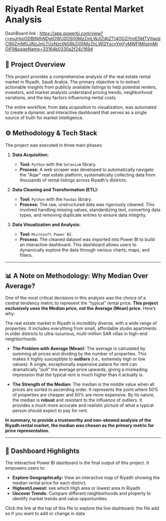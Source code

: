 # Riyadh Real Estate Rental Market Analysis

DashBoard link : 
https://app.powerbi.com/view?r=eyJrIjoiODBlNjlhNDgtOWU0OS00MzZmLWJlZjAtZTI4OGZjYmE5MTVjIiwidCI6IjZmMGJiNzJmLTUzNzctNGRkZi05MzZhLWI2YzcyYmYyMWFlMiIsImMiOjF9&pageName=33164b0330a2f24c169d

## 📖 Project Overview

This project provides a comprehensive analysis of the real estate rental market in Riyadh, Saudi Arabia. The primary objective is to extract actionable insights from publicly available listings to help potential renters, investors, and market analysts understand pricing trends, neighborhood variations, and the key factors influencing rental costs.

The entire workflow, from data acquisition to visualization, was automated to create a dynamic and interactive dashboard that serves as a single source of truth for market intelligence.

## ⚙️ Methodology & Tech Stack

The project was executed in three main phases:

1.  **Data Acquisition:**

      * **Tool:** `Python` with the `Selenium` library.
      * **Process:** A web scraper was developed to automatically navigate the "Aqar" real estate platform, systematically collecting data from thousands of rental listings across Riyadh's districts.

2.  **Data Cleaning and Transformation (ETL):**

      * **Tool:** `Python` with the `Pandas` library.
      * **Process:** The raw, unstructured data was rigorously cleaned. This involved handling missing values, standardizing text, converting data types, and removing duplicate entries to ensure data integrity.

3.  **Data Visualization and Analysis:**

      * **Tool:** `Microsoft Power BI`.
      * **Process:** The cleaned dataset was imported into Power BI to build an interactive dashboard. This dashboard allows users to dynamically explore the data through various charts, maps, and filters.

-----

## 📊 A Note on Methodology: Why Median Over Average?

One of the most critical decisions in this analysis was the choice of a central tendency metric to represent the "typical" rental price. **This project exclusively uses the Median price, not the Average (Mean) price.** Here’s why:

The real estate market in Riyadh is incredibly diverse, with a wide range of properties. It includes everything from small, affordable studio apartments in older districts to ultra-luxurious, multi-million SAR villas in high-end neighborhoods.

  * **The Problem with Average (Mean):** The average is calculated by summing all prices and dividing by the number of properties. This makes it highly susceptible to **outliers** (i.e., extremely high or low values). A single, exceptionally expensive palace for rent can dramatically "pull" the average price upwards, giving a misleading impression that the typical rent is much higher than it actually is.

  * **The Strength of the Median:** The median is the middle value when all prices are sorted in ascending order. It represents the point where 50% of properties are cheaper and 50% are more expensive. By its nature, the median is **robust** and resistant to the influence of outliers. It provides a much more accurate and realistic picture of what a typical person should expect to pay for rent.

**In summary, to provide a trustworthy and non-skewed analysis of the Riyadh rental market, the median was chosen as the primary metric for price representation.**

-----

## 🚀 Dashboard Highlights

The interactive Power BI dashboard is the final output of this project. It empowers users to:

  * **Explore Geographically:** View an interactive map of Riyadh showing the median rental price for each district.
  * **Highest/Lowest:** see which High area or lowest area In Riyadh 
  * **Uncover Trends:** Compare different neighborhoods and property  to identify market trends and value opportunities.

Click the link at the top of this file to explore the live dashboard.
the file add so if you want to add or change in data 

